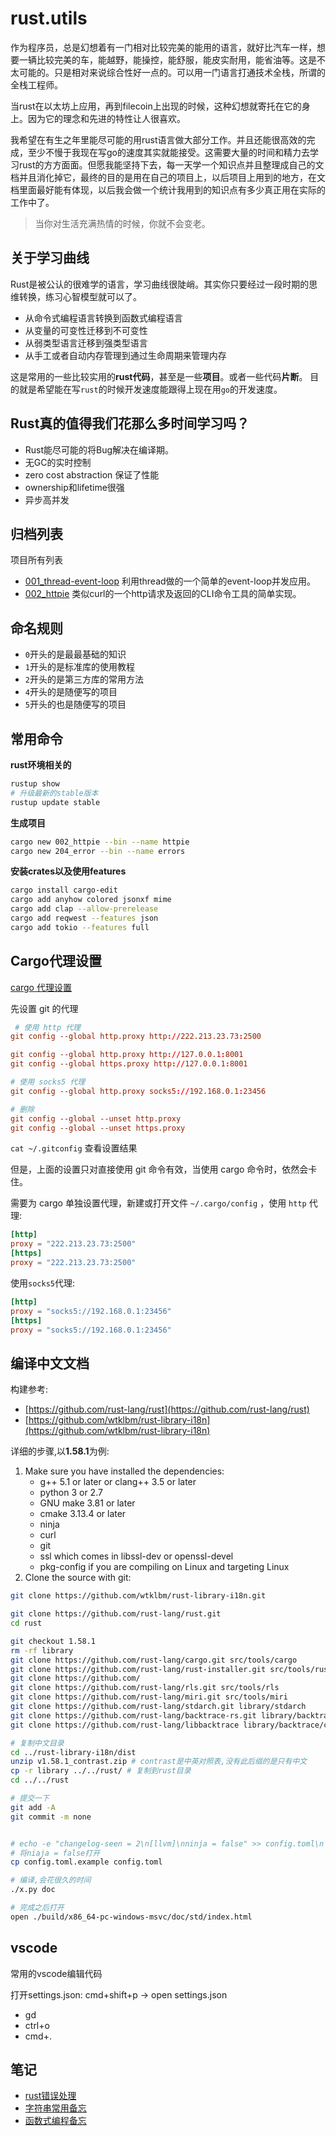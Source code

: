 # rust.utils 
作为程序员，总是幻想着有一门相对比较完美的能用的语言，就好比汽车一样，想要一辆比较完美的车，能越野，能操控，能舒服，能皮实耐用，能省油等。这是不太可能的。只是相对来说综合性好一点的。可以用一门语言打通技术全栈，所谓的全栈工程师。

当rust在以太坊上应用，再到filecoin上出现的时候，这种幻想就寄托在它的身上。因为它的理念和先进的特性让人很喜欢。

我希望在有生之年里能尽可能的用rust语言做大部分工作。并且还能很高效的完成，至少不慢于我现在写go的速度其实就能接受。这需要大量的时间和精力去学习rust的方方面面。但愿我能坚持下去，每一天学一个知识点并且整理成自己的文档并且消化掉它，最终的目的是用在自己的项目上，以后项目上用到的地方，在文档里面最好能有体现，以后我会做一个统计我用到的知识点有多少真正用在实际的工作中了。

> 当你对生活充满热情的时候，你就不会变老。


## 关于学习曲线 
Rust是被公认的很难学的语言，学习曲线很陡峭。其实你只要经过一段时期的思维转换，练习心智模型就可以了。

- 从命令式编程语言转换到函数式编程语言
- 从变量的可变性迁移到不可变性
- 从弱类型语言迁移到强类型语言
- 从手工或者自动内存管理到通过生命周期来管理内存 

这是常用的一些比较实用的**rust代码**，甚至是一些**项目**。或者一些代码**片断**。 目的就是希望能在写`rust`的时候开发速度能跟得上现在用`go`的开发速度。

## Rust真的值得我们花那么多时间学习吗？

- Rust能尽可能的将Bug解决在编译期。
- 无GC的实时控制
- zero cost abstraction 保证了性能
- ownership和lifetime很强
- 异步高并发

## 归档列表

项目所有列表

- [001_thread-event-loop](./001_thread-event-loop/README.md) 利用thread做的一个简单的event-loop并发应用。
- [002_httpie](./002_httpie/README.md) 类似curl的一个http请求及返回的CLI命令工具的简单实现。


## 命名规则 

- `0`开头的是最最基础的知识
- `1`开头的是标准库的使用教程
- `2`开头的是第三方库的常用方法
- `4`开头的是随便写的项目
- `5`开头的也是随便写的项目

## 常用命令

**rust环境相关的**
```bash
rustup show
# 升级最新的stable版本
rustup update stable
```

**生成项目**
```bash
cargo new 002_httpie --bin --name httpie
cargo new 204_error --bin --name errors
```

**安装crates以及使用features**
```bash
cargo install cargo-edit
cargo add anyhow colored jsonxf mime
cargo add clap --allow-prerelease
cargo add reqwest --features json
cargo add tokio --features full
```

## Cargo代理设置

[cargo 代理设置](https://skyao.io/learning-rust/docs/build/cargo/settings.html)

先设置 git 的代理 

```toml
 # 使用 http 代理
git config --global http.proxy http://222.213.23.73:2500

git config --global http.proxy http://127.0.0.1:8001
git config --global https.proxy http://127.0.0.1:8001

# 使用 socks5 代理
git config --global http.proxy socks5://192.168.0.1:23456

# 删除
git config --global --unset http.proxy
git config --global --unset https.proxy
```

`cat ~/.gitconfig` 查看设置结果

但是，上面的设置只对直接使用 git 命令有效，当使用 cargo 命令时，依然会卡住。

需要为 cargo 单独设置代理，新建或打开文件 `~/.cargo/config` ，使用 `http` 代理:

```toml
[http]
proxy = "222.213.23.73:2500"
[https]
proxy = "222.213.23.73:2500"
```
使用`socks5`代理:

```toml
[http]
proxy = "socks5://192.168.0.1:23456"
[https]
proxy = "socks5://192.168.0.1:23456"
```

## 编译中文文档

构建参考:
- [https://github.com/rust-lang/rust](https://github.com/rust-lang/rust)
- [https://github.com/wtklbm/rust-library-i18n](https://github.com/wtklbm/rust-library-i18n)


详细的步骤,以**1.58.1**为例:

1. Make sure you have installed the dependencies:
    - g++ 5.1 or later or clang++ 3.5 or later
    - python 3 or 2.7
    - GNU make 3.81 or later
    - cmake 3.13.4 or later
    - ninja
    - curl
    - git
    - ssl which comes in libssl-dev or openssl-devel
    - pkg-config if you are compiling on Linux and targeting Linux
2. Clone the source with git:
```bash
git clone https://github.com/wtklbm/rust-library-i18n.git

git clone https://github.com/rust-lang/rust.git
cd rust

git checkout 1.58.1
rm -rf library
git clone https://github.com/rust-lang/cargo.git src/tools/cargo
git clone https://github.com/rust-lang/rust-installer.git src/tools/rust-installer
git clone https://github.com/
git clone https://github.com/rust-lang/rls.git src/tools/rls
git clone https://github.com/rust-lang/miri.git src/tools/miri
git clone https://github.com/rust-lang/stdarch.git library/stdarch
git clone https://github.com/rust-lang/backtrace-rs.git library/backtrace
git clone https://github.com/rust-lang/libbacktrace library/backtrace/crates/backtrace-sys/src/libbacktrace

# 复制中文目录
cd ../rust-library-i18n/dist
unzip v1.58.1_contrast.zip # contrast是中英对照表,没有此后缀的是只有中文
cp -r library ../../rust/ # 复制到rust目录
cd ../../rust

# 提交一下
git add -A
git commit -m none


# echo -e "changelog-seen = 2\n[llvm]\nninja = false" >> config.toml\n
# 将niaja = false打开
cp config.toml.example config.toml

# 编译,会花很久的时间
./x.py doc

# 完成之后打开
open ./build/x86_64-pc-windows-msvc/doc/std/index.html
```


## vscode
常用的vscode编辑代码

打开settings.json: cmd+shift+p -> open settings.json

- gd
- ctrl+o
- cmd+.

## 笔记

- [rust错误处理](./204_rust-error-handle/README.md)
- [字符串常用备忘](String.md)
- [函数式编程备忘](func.md)
